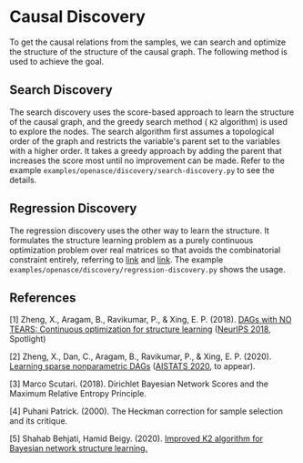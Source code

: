 # Causal Discovery

To get the causal relations from the samples, we can search and optimize the structure of the structure of the causal graph. The following method is used to achieve the goal.

## Search Discovery

The search discovery uses the score-based approach to learn the structure of the causal graph, and the greedy search method ( `K2` algorithm) is used to explore the nodes. The search algorithm first assumes a topological order of the graph and restricts the variable's parent set to the variables with a higher order. It takes a greedy approach by adding the parent that increases the score most until no improvement can be made. Refer to the example `examples/openasce/discovery/search-discovery.py` to see the details.

## Regression Discovery

The regression discovery uses the other way to learn the structure. It formulates the structure learning problem as a purely continuous optimization problem over real matrices so that avoids the combinatorial constraint entirely, referring to [link](https://arxiv.org/abs/1803.01422) and [link](https://arxiv.org/abs/1909.13189). The example `examples/openasce/discovery/regression-discovery.py` shows the usage.

## References

[1] Zheng, X., Aragam, B., Ravikumar, P., & Xing, E. P. (2018). [DAGs with NO TEARS: Continuous optimization for structure learning](https://arxiv.org/abs/1803.01422)
([NeurIPS 2018](https://nips.cc/Conferences/2018), Spotlight)

[2] Zheng, X., Dan, C., Aragam, B., Ravikumar, P., & Xing, E. P. (2020). [Learning sparse nonparametric DAGs](https://arxiv.org/abs/1909.13189) ([AISTATS 2020](https://aistats.org/), to appear).

[3] Marco Scutari. (2018). Dirichlet Bayesian Network Scores and the Maximum Relative Entropy Principle.

[4] Puhani Patrick. (2000). The Heckman correction for sample selection and its critique.

[5] Shahab Behjati, Hamid Beigy. (2020). [Improved K2 algorithm for Bayesian network structure learning.](https://www.sciencedirect.com/science/article/pii/S095219762030083X)
